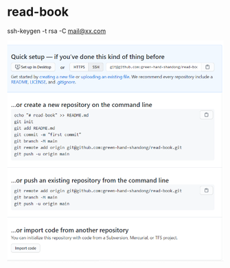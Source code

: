 # read-book

ssh-keygen -t rsa -C mail@xx.com

![image-20210313090329333](README.assets/image-20210313090329333.png)